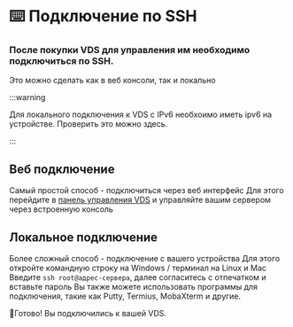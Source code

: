 # ⌨️ Подключение по SSH
### После покупки VDS для управления им необходимо подключиться по SSH.

Это можно сделать как в веб консоли, так и локально

:::warning

Для локального подключения к VDS с IPv6 необхоимо иметь ipv6 на устройстве. Проверить это можно здесь.

:::

## Веб подключение
Самый простой способ - подключиться через веб интерфейс
Для этого перейдите в [панель управления VDS](/docs/⚡%20VDS/vdspanel.md) и управляйте вашим сервером через встроенную консоль

## Локальное подключение
Более сложный способ - подключение с вашего устройства
Для этого откройте командную строку на Windows / терминал на Linux и Mac
Введите `ssh root@адрес-сервера`, далее согласитесь с отпечатком и вставьте пароль
Вы также можете использовать программы для подключения, такие как Putty, Termius, MobaXterm и другие.

🎉Готово! Вы подключились к вашей VDS.